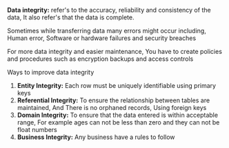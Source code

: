**Data integrity:** refer's to the accuracy, reliability and consistency of the data, It also refer's that the data is complete.

Sometimes while transferring data many errors might occur including,  Human error, Software or hardware failures and security breaches

For more data integrity and easier maintenance, You have to create policies and procedures such as encryption backups and access controls 

Ways to improve data integrity
1. **Entity Integrity:** Each row must be uniquely identifiable using primary keys
2. **Referential Integrity:** To ensure the relationship between tables are maintained, And There is no orphaned records, Using foreign keys
3. **Domain Integrity:** To ensure that the data entered is within acceptable range, For example ages can not be less than zero and they can not be float numbers 
4. **Business Integrity:** Any business have a rules to follow 